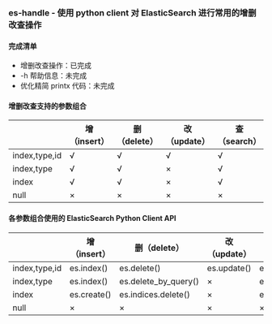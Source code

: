 ### es-handle - 使用 python client 对 ElasticSearch 进行常用的增删改查操作

#### 完成清单
* 增删改查操作：已完成
* -h 帮助信息：未完成
* 优化精简 printx 代码：未完成


#### 增删改查支持的参数组合


| | 增（insert） | 删（delete） | 改（update） | 查（search） |
| -------- | -------- | -------- | -------- | -------- |
| index,type,id | √     | √     | √     | √     |
| index,type    | √     | √     | ×     | √     |
| index         | √     | √     | ×     | √     |
| null          | ×     | ×     | ×     | ×     |

    
#### 各参数组合使用的 ElasticSearch Python Client API

| | 增（insert） | 删（delete） | 改（update） | 查（search） |
| -------- | -------- | -------- | -------- | -------- |
| index,type,id | es.index()     | es.delete()          | es.update() | es.get()    |
| index,type    | es.index()     | es.delete_by_query() | ×           | es.search() |
| index         | es.create()    | es.indices.delete()  | ×           | es.search() |
| null          | ×              | ×                    | ×           | ×           |
